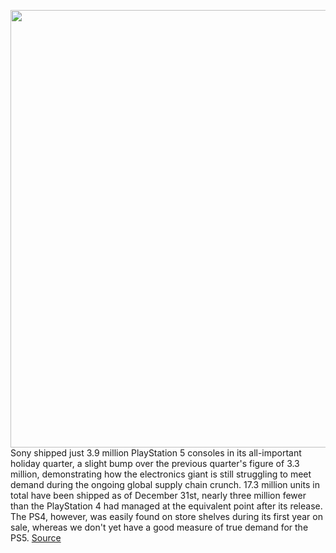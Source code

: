 <img src='https://cdn.vox-cdn.com/thumbor/ljbQnAoG79mYZh35MGd70mHGAmU=/0x0:2040x1360/1200x800/filters:focal(857x517:1183x843)/cdn.vox-cdn.com/uploads/chorus_image/image/70461188/vpavic_4278_20201030_0206.0.jpg' width='700px' /><br/>
Sony shipped just 3.9 million PlayStation 5 consoles in its all-important holiday quarter, a slight bump over the previous quarter's figure of 3.3 million, demonstrating how the electronics giant is still struggling to meet demand during the ongoing global supply chain crunch. 17.3 million units in total have been shipped as of December 31st, nearly three million fewer than the PlayStation 4 had managed at the equivalent point after its release. The PS4, however, was easily found on store shelves during its first year on sale, whereas we don't yet have a good measure of true demand for the PS5.
<a href='https://www.theverge.com/2022/2/2/22913870/sony-earnings-q3-2021-ps5-sales-vs-ps4'> Source <a/>